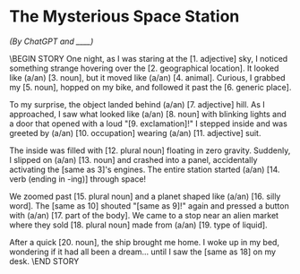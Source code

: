 # The Mysterious Space Station
*(By ChatGPT and ____)*

\\BEGIN STORY
One night, as I was staring at the [1. adjective] sky, I noticed something strange hovering over the [2. geographical location]. It looked like (a/an) [3. noun], but it moved like (a/an) [4. animal]. Curious, I grabbed my [5. noun], hopped on my bike, and followed it past the [6. generic place].

To my surprise, the object landed behind (a/an) [7. adjective] hill. As I approached, I saw what looked like (a/an) [8. noun] with blinking lights and a door that opened with a loud "[9. exclamation]!" I stepped inside and was greeted by (a/an) [10. occupation] wearing (a/an) [11. adjective] suit.

The inside was filled with [12. plural noun] floating in zero gravity. Suddenly, I slipped on (a/an) [13. noun] and crashed into a panel, accidentally activating the [same as 3]'s engines. The entire station started (a/an) [14. verb (ending in -ing)] through space!

We zoomed past [15. plural noun] and a planet shaped like (a/an) [16. silly word]. The [same as 10] shouted "[same as 9]!" again and pressed a button with (a/an) [17. part of the body]. We came to a stop near an alien market where they sold [18. plural noun] made from (a/an) [19. type of liquid].

After a quick [20. noun], the ship brought me home. I woke up in my bed, wondering if it had all been a dream... until I saw the [same as 18] on my desk.
\\END STORY